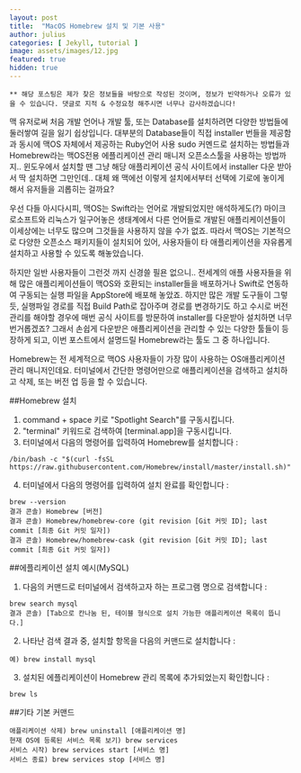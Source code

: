 ```yaml
---
layout: post
title:  "MacOS Homebrew 설치 및 기본 사용"
author: julius
categories: [ Jekyll, tutorial ]
image: assets/images/12.jpg
featured: true
hidden: true
---
```


`** 해당 포스팅은 제가 찾은 정보들을 바탕으로 작성된 것이며, 정보가 빈약하거나 오류가 있을 수 있습니다.
댓글로 지적 & 수정요청 해주시면 너무나 감사하겠습니다!`

맥 유저로써 처음 개발 언어나 개발 툴, 또는 Database를 설치하려면 다양한 방법들에 둘러쌓여 길을 잃기 쉽상입니다.
대부분의 Database들이 직접 installer 번들을 제공함과 동시에
맥OS 자체에서 제공하는 Ruby언어 사용 sudo 커멘드로 설치하는 방법들과
Homebrew라는 맥OS전용 에플리케이션 관리 매니저 오픈소스툴을 사용하는 방법까지..
윈도우에서 설치할 땐 그냥 해당 애플리케이션 공식 사이트에서 installer 다운 받아서
딱 설치하면 그만인데.. 대체 왜 맥에선 이렇게 설치에서부터 선택에 기로에 놓이게 해서
유저들을 괴롭히는 걸까요?

우선 다들 아시다시피, 맥OS는 Swift라는 언어로 개발되었지만
애석하게도(?) 마이크로소프트와 리눅스가 일구어놓은 생태계에서 다른 언어들로 개발된 애플리케이션들이
이세상에는 너무도 많으며 그것들을 사용하지 않을 수가 없죠.
따라서 맥OS는 기본적으로 다양한 오픈소스 패키지들이 설치되어 있어, 사용자들이 타 애플리케이션을
자유롭게 설치하고 사용할 수 있도록 해놓았습니다.

하지만 일반 사용자들이 그런것 까지 신경쓸 필욘 없으니.. 전세계의 애플 사용자들을 위해
많은 애플리케이션들이 맥OS와 호환되는 installer들을 배포하거나 Swift로 연동하여 구동되는
실행 파일을 AppStore에 배포해 놓았죠.
하지만 많은 개발 도구들이 그렇듯, 실행파일 경로를 직접 Build Path로 잡아주며 경로를 변경하기도 하고
수시로 버전 관리를 해야할 경우에 매번 공식 사이트를 방문하여 installer를 다운받아 설치하면
너무 번거롭겠죠? 그래서 손쉽게 다운받은 애플리케이션을 관리할 수 있는 다양한 툴들이 등장하게 되고,
이번 포스트에서 설명드릴 Homebrew라는 툴도 그 중 하나입니다.

Homebrew는 전 세계적으로 맥OS 사용자들이 가장 많이 사용하는 OS애플리케이션 관리 매니저인데요.
터미널에서 간단한 명령어만으로 애플리케이션을 검색하고 설치하고 삭제, 또는 버전 업 등을 할 수 있습니다.

##Homebrew 설치
1. command + space 키로 "Spotlight Search"를 구동시킵니다.
2. "terminal" 키워드로 검색하여 [terminal.app]을 구동시킵니다.
3. 터미널에서 다음의 명령어를 입력하여 Homebrew를 설치합니다 :
```
/bin/bash -c "$(curl -fsSL https://raw.githubusercontent.com/Homebrew/install/master/install.sh)"
```
4. 터미널에서 다음의 명령어를 입력하여 설치 완료를 확인합니다 :
```
brew --version
결과 콘솔) Homebrew [버전]
결과 콘솔) Homebrew/homebrew-core (git revision [Git 커밋 ID]; last commit [최종 Git 커밋 일자])
결과 콘솔) Homebrew/homebrew-cask (git revision [Git 커밋 ID]; last commit [최종 Git 커밋 일자])
```

##에플리케이션 설치 예시(MySQL)
1. 다음의 커맨드로 터미널에서 검색하고자 하는 프로그램 명으로 검색합니다 :
```
brew search mysql
결과 콘솔) [Tab으로 칸나눔 된, 테이블 형식으로 설치 가능한 애플리케이션 목록이 뜹니다.]
```
2. 나타난 검색 결과 중, 설치할 항목을 다음의 커맨드로 설치합니다 :
```
예) brew install mysql
```
3. 설치된 에플리케이션이 Homebrew 관리 목록에 추가되었는지 확인합니다 :
```
brew ls
```

##기타 기본 커맨드
```
애플리케이션 삭제) brew uninstall [애플리케이션 명]
현재 OS에 등록된 서비스 목록 보기) brew services
서비스 시작) brew services start [서비스 명]
서비스 종료) brew services stop [서비스 명]
```
